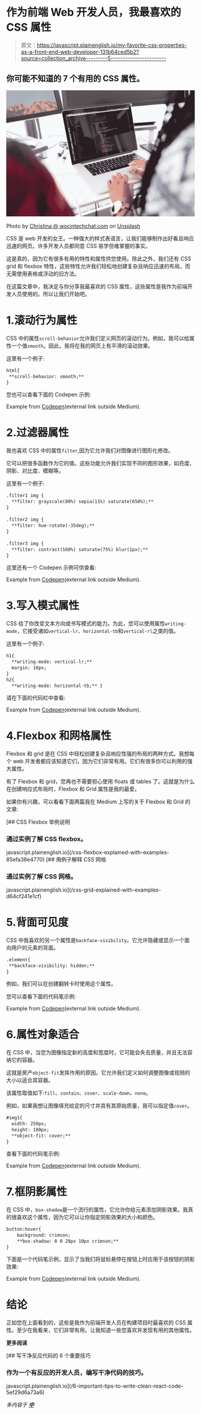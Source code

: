 # 作为前端 Web 开发人员，我最喜欢的 CSS 属性

> 原文：<https://javascript.plainenglish.io/my-favorite-css-properties-as-a-front-end-web-developer-131b64ced5b2?source=collection_archive---------5----------------------->

## 你可能不知道的 7 个有用的 CSS 属性。

![](img/ee0ed159b45422690ad87dcda33eb25f.png)

Photo by [Christina @ wocintechchat.com](https://unsplash.com/@wocintechchat?utm_source=medium&utm_medium=referral) on [Unsplash](https://unsplash.com?utm_source=medium&utm_medium=referral)

CSS 是 web 开发的女王。一种强大的样式表语言，让我们能够制作出好看且响应迅速的网页。许多开发人员都同意 CSS 易学但难掌握的事实。

这是真的，因为它有很多有用的特性和属性供您使用。除此之外，我们还有 CSS grid 和 flexbox 特性，这些特性允许我们轻松地创建复杂且响应迅速的布局，而无需使用表格或浮动的旧方法。

在这篇文章中，我决定与你分享我最喜欢的 CSS 属性，这些属性是我作为前端开发人员使用的。所以让我们开始吧。

# 1.滚动行为属性

CSS 中的属性`scroll-behavior`允许我们定义网页的滚动行为。例如，我可以给属性一个值`smooth`。因此，我将在我的网页上有平滑的滚动效果。

这里有一个例子:

```
html{
 **scroll-behavior: smooth;**
}
```

您也可以查看下面的 Codepen 示例:

Example from [Codepen](https://codepen.io/)(external link outside Medium).

# 2.过滤器属性

我也喜欢 CSS 中的属性`filter`,因为它允许我们对图像进行图形化修改。

它可以把很多函数作为它的值。这些功能允许我们实现不同的图形效果，如亮度、阴影、对比度、模糊等。

这里有一个例子:

```
.filter1 img {
  **filter: grayscale(80%) sepia(11%) saturate(650%);** 
}

.filter2 img {
  **filter: hue-rotate(-35deg);** 
}

.filter3 img {
  **filter: contrast(160%) saturate(75%) blur(1px);**
}
```

这里还有一个 Codepen 示例可供查看:

Example from [Codepen](https://codepen.io/)(external link outside Medium).

# 3.写入模式属性

CSS 给了你改变文本方向或书写模式的能力。为此，您可以使用属性`writing-mode`，它接受诸如`vertical-lr`、`horizontal-tb`和`vertical-rl`之类的值。

这里有一个例子:

```
h1{
  **writing-mode: vertical-lr;**
  margin: 10px;
}
h2{
  **writing-mode: horizontal-tb;** }
```

请在下面的代码栏中查看:

Example from [Codepen](https://codepen.io/)(external link outside Medium).

# 4.Flexbox 和网格属性

Flexbox 和 grid 是在 CSS 中轻松创建复杂且响应性强的布局的两种方式。我想每个 web 开发者都应该知道它们，因为它们非常有用。它们有很多你可以利用的强大属性。

有了 Flexbox 和 grid，您再也不需要担心使用 floats 或 tables 了。这就是为什么在创建响应式布局时，Flexbox 和 Grid 属性是我的最爱。

如果你有兴趣，可以看看下面两篇我在 Medium 上写的关于 Flexbox 和 Grid 的文章:

[](/css-flexbox-explained-with-examples-85efa38e4770) [## CSS Flexbox 举例说明

### 通过实例了解 CSS flexbox。

javascript.plainenglish.io](/css-flexbox-explained-with-examples-85efa38e4770) [](/css-grid-explained-with-examples-d64cf241e1cf) [## 用例子解释 CSS 网格

### 通过实例了解 CSS 网格。

javascript.plainenglish.io](/css-grid-explained-with-examples-d64cf241e1cf) 

# 5.背面可见度

CSS 中我喜欢的另一个属性是`backface-visibility`。它允许隐藏或显示一个面向用户的元素的背面。

```
.element{
 **backface-visibility: hidden;**
}
```

例如，我们可以在创建翻转卡时使用这个属性。

您可以查看下面的代码笔示例:

Example from [Codepen](https://codepen.io/)(external link outside Medium).

# 6.属性对象适合

在 CSS 中，当您为图像指定新的高度和宽度时，它可能会失去质量，并且无法容纳它的容器。

这就是房产`object-fit`发挥作用的原因。它允许我们定义如何调整图像或视频的大小以适合其容器。

该属性取值如下:`fill`、`contain`、`cover`、`scale-down`、`none`。

例如，如果我想让图像填充给定的尺寸并具有其原始质量，我可以指定值`cover`。

```
#img1{
  width: 250px;
  height: 180px;
  **object-fit: cover;**
}
```

查看下面的代码笔示例:

Example from [Codepen](https://codepen.io/)(external link outside Medium).

# 7.框阴影属性

在 CSS 中，`box-shadow`是一个流行的属性，它允许你给元素添加阴影效果。我真的很喜欢这个属性，因为它可以让你指定阴影效果的大小和颜色。

```
button:hover{
    background: crimson;
    **box-shadow: 0 0 28px 10px crimson;**
}
```

下面是一个代码笔示例，显示了当我们将鼠标悬停在按钮上时应用于该按钮的阴影效果:

Example from [Codepen](https://codepen.io/)(external link outside Medium).

# 结论

正如您在上面看到的，这些是我作为前端开发人员在构建项目时最喜欢的 CSS 属性。至少在我看来，它们非常有用。让我知道一些您喜欢并发现有用的其他属性。

**更多阅读**

[](/6-important-tips-to-write-clean-react-code-5ef29d6a73a6) [## 写干净反应代码的 6 个重要技巧

### 作为一个有反应的开发人员，编写干净代码的技巧。

javascript.plainenglish.io](/6-important-tips-to-write-clean-react-code-5ef29d6a73a6) 

*多内容于* [***中***](http://plainenglish.io)